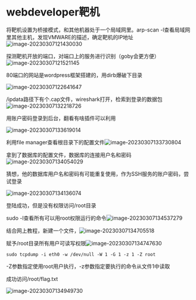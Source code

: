 # webdeveloper靶机


将靶机设置为桥接模式，和其他机器处于一个局域网里。arp-scan -l查看局域网里其他主机，发现VMWARE的描述，确定靶机的IP地址![image-20230307121430030](C:\Users\root\AppData\Roaming\Typora\typora-user-images\image-20230307121430030.png)

探测靶机开放的端口，对端口上的服务进行识别（goby会更方便）![image-20230307121521145](C:\Users\root\AppData\Roaming\Typora\typora-user-images\image-20230307121521145.png)

80端口的网站是wordpress框架搭建的，用dirb爆破下目录

![image-20230307122641647](C:\Users\root\AppData\Roaming\Typora\typora-user-images\image-20230307122641647.png)

/ipdata路径下有个.cap文件，wireshark打开，检索到登录的数据包![image-20230307132218726](C:\Users\root\AppData\Roaming\Typora\typora-user-images\image-20230307132218726.png)

用账户密码登录到后台，翻看有啥插件可以利用

![image-20230307133619014](C:\Users\root\AppData\Roaming\Typora\typora-user-images\image-20230307133619014.png)

利用file manager查看根目录下的配置文件![image-20230307133730804](C:\Users\root\AppData\Roaming\Typora\typora-user-images\image-20230307133730804.png)

拿到了数据库的配置文件，数据库的连接用户名和密码![image-20230307134054029](C:\Users\root\AppData\Roaming\Typora\typora-user-images\image-20230307134054029.png)

猜想，他的数据库用户名和密码有可能重复使用，作为SSH服务的账户密码，尝试登录

![image-20230307134136074](C:\Users\root\AppData\Roaming\Typora\typora-user-images\image-20230307134136074.png)

登陆成功，但是没有权限访问/root目录

sudo -l查看所有可以用root权限运行的命令![image-20230307134537279](C:\Users\root\AppData\Roaming\Typora\typora-user-images\image-20230307134537279.png)

结合网上教程，新建一个文件，![image-20230307134705518](C:\Users\root\AppData\Roaming\Typora\typora-user-images\image-20230307134705518.png)

赋予/root目录所有用户可读写权限![image-20230307134747630](C:\Users\root\AppData\Roaming\Typora\typora-user-images\image-20230307134747630.png)

```shell
sudo tcpdump -i eth0 -w /dev/null -W 1 -G 1 -z 1 -Z root

```

-Z参数指定使用root用户执行，-z参数指定要执行的命令从文件1中读取

成功访问/root/flag.txt

![image-20230307134949730](C:\Ussers\root\AppData\Roaming\Typora\typora-user-images\image-20230307134949730.png)
